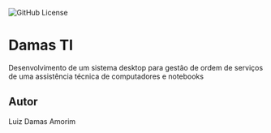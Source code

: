 ![GitHub License](https://img.shields.io/github/license/LuizDamasAmorim/sistema-desktop)


# Damas TI
Desenvolvimento de um sistema desktop para gestão de ordem de serviços de uma assistência técnica de computadores e notebooks

## Autor
Luiz Damas Amorim
